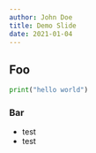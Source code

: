 ```yaml
---
author: John Doe
title: Demo Slide
date: 2021-01-04
---
```


## Foo

```python
print("hello world")
```

### Bar

* test
* test

